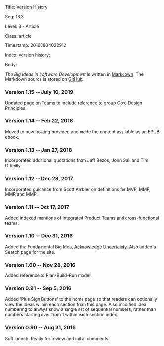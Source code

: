 Title:  Version History

Seq:    13.3

Level:  3 - Article

Class:  article

Timestamp: 20160804022912

Index:  version history; 

Body:

<cite>The Big Ideas in Software Development</cite> is written in <a href="https://daringfireball.net/projects/markdown/" class="reflink" target="ref">Markdown</a>. The Markdown source is stored on <a href="https://github.com/hbowie/softdevbigideas" class="reflink" target="ref">GitHub</a>.

### Version 1.15 -- July 10, 2019

Updated page on Teams to include reference to group Core Design Principles. 

### Version 1.14 -- Feb 22, 2018

Moved to new hosting provider, and made the content available as an EPUB ebook. 

### Version 1.13 -- Jan 27, 2018

Incorporated additional quotations from Jeff Bezos, John Gall and Tim O'Reilly.  

### Version 1.12 -- Dec 28, 2017

Incorporated guidance from Scott Ambler on definitions for MVP, MMF, MMR and MMP. 

### Version 1.11 -- Oct 17, 2017

Added indexed mentions of Integrated Product Teams and cross-functional teams. 

### Version 1.10 -- Dec 31, 2016

Added the Fundamental Big Idea, [Acknowledge Uncertainty](acknowledge-uncertainty.html). Also added a Search page for the site. 

### Version 1.00 -- Nov 28, 2016

Added reference to Plan-Build-Run model. 

### Version 0.91 -- Sep 5, 2016

Added 'Plus Sign Buttons' to the home page so that readers can optionally view the ideas within each section from this page. Also modified idea numbering to always show a single set of sequential numbers, rather than numbers starting over from 1 within each section index.

### Version 0.90 -- Aug 31, 2016

Soft launch. Ready for review and initial comments.
